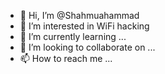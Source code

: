 - 👋 Hi, I’m @Shahmuahammad
- 👀 I’m interested in WiFi hacking
- 🌱 I’m currently learning ...
- 💞️ I’m looking to collaborate on ...
- 📫 How to reach me ...

<!---
Shahmuahammad/Shahmuahammad is a ✨ special ✨ repository because its `README.md` (this file) appears on your GitHub profile.
You can click the Preview link to take a look at your changes.
--->
